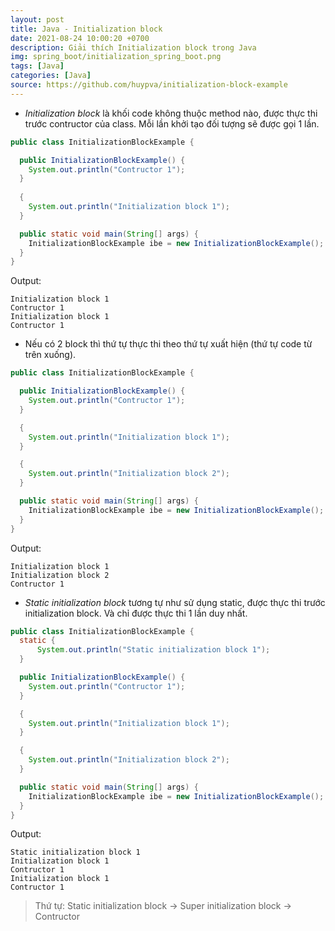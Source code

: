 ```yaml
---
layout: post
title: Java - Initialization block
date: 2021-08-24 10:00:20 +0700
description: Giải thích Initialization block trong Java
img: spring_boot/initialization_spring_boot.png
tags: [Java]
categories: [Java]
source: https://github.com/huypva/initialization-block-example
---
```


- *Initialization block* là khối code không thuộc method nào, được thực thi trước contructor của class. Mỗi lần khởi tạo đối tượng sẽ được gọi 1 lần.

```java
public class InitializationBlockExample {

  public InitializationBlockExample() {
    System.out.println("Contructor 1");
  }
 
  {
    System.out.println("Initialization block 1");
  }

  public static void main(String[] args) {
    InitializationBlockExample ibe = new InitializationBlockExample();
  }
}
``` 

Output:

```text
Initialization block 1
Contructor 1
Initialization block 1
Contructor 1
```

- Nếu có 2 block thì thứ tự thực thi theo thứ tự xuất hiện (thứ tự code từ trên xuống).

```java
public class InitializationBlockExample {

  public InitializationBlockExample() {
    System.out.println("Contructor 1");
  }    

  {
    System.out.println("Initialization block 1");
  } 

  {
    System.out.println("Initialization block 2");
  } 

  public static void main(String[] args) {
    InitializationBlockExample ibe = new InitializationBlockExample();
  }
}
``` 

Output:

```text
Initialization block 1
Initialization block 2
Contructor 1
```

- *Static initialization block* tương tự như sử dụng static, được thực thi trước initialization block. Và chỉ được thực thi 1 lần duy nhất.

```java
public class InitializationBlockExample {
  static {
      System.out.println("Static initialization block 1");
  }

  public InitializationBlockExample() {
    System.out.println("Contructor 1");
  }    

  {
    System.out.println("Initialization block 1");
  } 

  {
    System.out.println("Initialization block 2");
  } 

  public static void main(String[] args) {
    InitializationBlockExample ibe = new InitializationBlockExample();
  }
}
```

Output:

```text
Static initialization block 1
Initialization block 1
Contructor 1
Initialization block 1
Contructor 1
```` 

> Thứ tự: Static initialization block -> Super initialization block -> Contructor